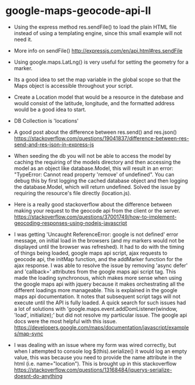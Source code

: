 # google-maps-geocode-api-II

- Using the express method res.sendFile() to load the plain HTML file instead of using a templating engine, since this small example will not need it.

- More info on sendFile() http://expressjs.com/en/api.html#res.sendFile

- Using google.maps.LatLng() is very useful for setting the geometry for a marker.
- Its a good idea to set the map variable in the global scope so that the Maps object is accessible throughout your script.
- Create a Location model that would be a resource in the datebase and would consist of the latitude, longitude, and the formatted address would be a good idea to start.
- DB Collection is 'locations'
- A good post about the difference between res.send() and res.json() https://stackoverflow.com/questions/19041837/difference-between-res-send-and-res-json-in-express-js
- When seeding the db you will not be able to access the model by caching the requiring of the models directory and then accessing the model as an object like database.Model, this will result in an error: "TypeError: Cannot read property 'remove' of undefined". You can debug this by first logging the cached database object and then logging the database.Model, which will return undefined. Solved the issue by requiring the resource's file directly (location.js).
- Here is a really good stackoverflow about the difference between making your request to the geocode api from the client or the server. https://stackoverflow.com/questions/37001749/how-to-implement-geocoding-responses-using-nodejs-javascript
- I was getting 'Uncaught ReferenceError: google is not defined' error message, on initial load in the browsers (and my markers would not be displayed until the browser was refreshed). It had to do with the timing of things being loaded, google maps api script, ajax requests to geocode api, the initMap function, and the addMarker function for the ajax response. I was able to resolve the issue by removing 'async defer' and 'callback=' attributes from the google maps api script tag. This made the loading synchronous, which makes more sense when using the google maps api with jquery because it makes orchestrating all the different loadings more manageable. This is explained in the google maps api documentation. It notes that subsequent script tags will not execute until the API is fully loaded. A quick search for such issues had a lot of solutions with 'google.maps.event.addDomListener(window, 'load', initialize);' but did not resolve my particular issue. The google api docs were the most helpful with this issue.
https://developers.google.com/maps/documentation/javascript/examples/map-sync
- I was dealing with an issue where my form was wired correctly, but when I attempted to console log $(this).serialize() it would log an empty value, this was because you need to provide the name attribute in the html (i.e. name="location"). This is brought up in this stackoverflow
https://stackoverflow.com/questions/13168484/jquerys-serialize-doesnt-do-anything
